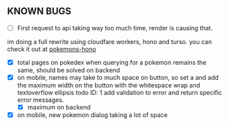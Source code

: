 ## KNOWN BUGS

- [ ] First request to api taking way too much time, render is causing that.

im doing a full rewrite using cloudfare workers, hono and turso. you can check it out at [pokemons-hono](https://github.com/gustafer/pokemons-hono)

- [x] total pages on pokedex when querying for a pokemon remains the same, should be solved on backend
- [x] on mobile, names may take to much space on button, so set a and add the maximum width on the button with the whitespace wrap and textoverflow ellipsis
      todo ID: 1 add validation to error and return specific error messages.
  - [x] maximum on backend
- [x] on mobile, new pokemon dialog taking a lot of space
